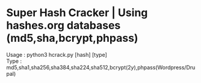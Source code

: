 # Super Hash Cracker | Using hashes.org databases (md5,sha,bcrypt,phpass)
Usage : python3 hcrack.py [hash] [type]<br>
Type  : md5,sha1,sha256,sha384,sha224,sha512,bcrypt($2y$),phpass(Wordpress/Drupal)
